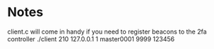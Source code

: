 # Notes

client.c will come in handy if you need to register beacons to the 2fa controller
./client 210 127.0.0.1 1 master0001 9999 123456
